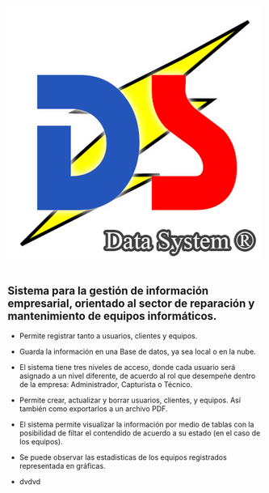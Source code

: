 <img height='500' width='700' src='https://raw.githubusercontent.com/Pabl088/DataSystem/main/src/images/DS.png'>
<br/>
<br/>

## Sistema para la gestión de información empresarial, orientado al sector de reparación y mantenimiento de equipos informáticos.

- Permite registrar tanto a usuarios, clientes y equipos.
- Guarda la información en una Base de datos, ya sea local o en la nube.
- El sistema tiene tres niveles de acceso, donde cada usuario será asignado a un nivel diferente, 
de acuerdo al rol que desempeñe dentro de la empresa: Administrador, Capturista o Técnico.
- Permite crear, actualizar y borrar usuarios, clientes, y equipos. Así también como exportarlos a un archivo PDF.
- El sistema permite visualizar la información por medio de tablas con la posibilidad de filtar 
el contendido de acuerdo a su estado (en el caso de los equipos).
- Se puede observar las estadisticas de los equipos registrados representada en gráficas.

- dvdvd

